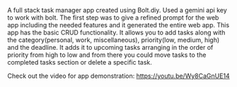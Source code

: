 A full stack task manager app created using Bolt.diy. Used a gemini api key to work with bolt. The first step was to give a refined prompt for the web app including the needed features and it generated the entire web app. This app has the basic CRUD functionality. It allows you to add tasks along with the category(personal, work, miscellaneous), priority(low, medium, high) and the deadline. It adds it to upcoming tasks arranging in the order of priority from high to low and from there you could move tasks to the completed tasks section or delete a specific task.


Check out the video for app demonstration: https://youtu.be/Wy8CaGnUE14
